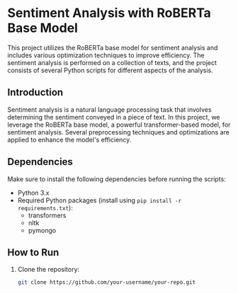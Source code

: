 # Sentiment Analysis with RoBERTa Base Model

This project utilizes the RoBERTa base model for sentiment analysis and includes various optimization techniques to improve efficiency. The sentiment analysis is performed on a collection of texts, and the project consists of several Python scripts for different aspects of the analysis.

## Introduction

Sentiment analysis is a natural language processing task that involves determining the sentiment conveyed in a piece of text. In this project, we leverage the RoBERTa base model, a powerful transformer-based model, for sentiment analysis. Several preprocessing techniques and optimizations are applied to enhance the model's efficiency.

## Dependencies

Make sure to install the following dependencies before running the scripts:

- Python 3.x
- Required Python packages (install using `pip install -r requirements.txt`):
  - transformers
  - nltk
  - pymongo

## How to Run

1. Clone the repository:

   ```bash
   git clone https://github.com/your-username/your-repo.git
